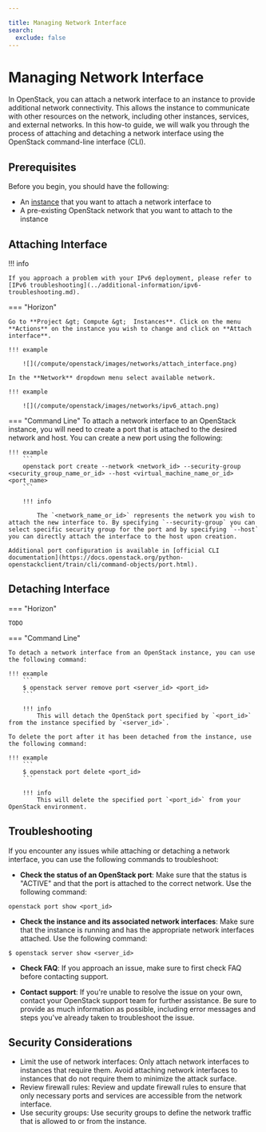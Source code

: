 ```yaml
---

title: Managing Network Interface
search:
  exclude: false
---
```


# Managing Network Interface

In OpenStack, you can attach a network interface to an instance to provide additional network connectivity. This allows the instance to communicate with other resources on the network, including other instances, services, and external networks. In this how-to guide, we will walk you through the process of attaching and detaching a network interface using the OpenStack command-line interface (CLI).

## Prerequisites

Before you begin, you should have the following:

- An [instance](../getting-started/creating-first-infrastructure.md) that you want to attach a network interface to
- A pre-existing OpenStack network that you want to attach to the instance

## Attaching Interface

!!! info

    If you approach a problem with your IPv6 deployment, please refer to [IPv6 troubleshooting](../additional-information/ipv6-troubleshooting.md).

=== "Horizon"

    Go to **Project &gt; Compute &gt;  Instances**. Click on the menu **Actions** on the instance you wish to change and click on **Attach interface**.

    !!! example

        ![](/compute/openstack/images/networks/attach_interface.png)

    In the **Network** dropdown menu select available network.

    !!! example

        ![](/compute/openstack/images/networks/ipv6_attach.png)

=== "Command Line"
    To attach a network interface to an OpenStack instance, you will need to create a port that is attached to the desired network and host. You can create a new port using the following:

    !!! example
        ```
        openstack port create --network <network_id> --security-group <security_group_name_or_id> --host <virtual_machine_name_or_id> <port_name>
        ```

        !!! info

            The `<network_name_or_id>` represents the network you wish to attach the new interface to. By specifying `--security-group` you can select specific security group for the port and by specifying `--host` you can directly attach the interface to the host upon creation.

    Additional port configuration is available in [official CLI documentation](https://docs.openstack.org/python-openstackclient/train/cli/command-objects/port.html).

## Detaching Interface

=== "Horizon"

    TODO

=== "Command Line"

    To detach a network interface from an OpenStack instance, you can use the following command:

    !!! example
        ```
        $ openstack server remove port <server_id> <port_id>
        ```

        !!! info
            This will detach the OpenStack port specified by `<port_id>` from the instance specified by `<server_id>`.

    To delete the port after it has been detached from the instance, use the following command:

    !!! example
        ```
        $ openstack port delete <port_id>
        ```

        !!! info
            This will delete the specified port `<port_id>` from your OpenStack environment.

## Troubleshooting

If you encounter any issues while attaching or detaching a network interface, you can use the following commands to troubleshoot:

- **Check the status of an OpenStack port**: Make sure that the status is "ACTIVE" and that the port is attached to the correct network. Use the following command:

```
openstack port show <port_id>
```

- **Check the instance and its associated network interfaces**: Make sure that the instance is running and has the appropriate network interfaces attached. Use the following command:

```
$ openstack server show <server_id>
```

- **Check FAQ**: If you approach an issue, make sure to first check FAQ before contacting support.

- **Contact support**: If you're unable to resolve the issue on your own, contact your OpenStack support team for further assistance. Be sure to provide as much information as possible, including error messages and steps you've already taken to troubleshoot the issue.

## Security Considerations

- Limit the use of network interfaces: Only attach network interfaces to instances that require them. Avoid attaching network interfaces to instances that do not require them to minimize the attack surface.
- Review firewall rules: Review and update firewall rules to ensure that only necessary ports and services are accessible from the network interface.
- Use security groups: Use security groups to define the network traffic that is allowed to or from the instance.
